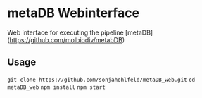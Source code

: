# metaDB Webinterface

Web interface for executing the pipeline [metaDB] (https://github.com/molbiodiv/metabDB)

## Usage

```git clone https://github.com/sonjahohlfeld/metaDB_web.git```
```cd metaDB_web```
```npm install```
```npm start```

